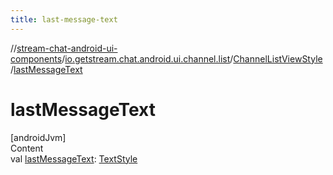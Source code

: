 ```yaml
---
title: last-message-text
---
```

//[stream-chat-android-ui-components](../../../index.md)/[io.getstream.chat.android.ui.channel.list](../index.md)/[ChannelListViewStyle](index.md)/[lastMessageText](lastMessageText.md)



# lastMessageText  
[androidJvm]  
Content  
val [lastMessageText](lastMessageText.md): [TextStyle](../../io.getstream.chat.android.ui.common.style/TextStyle/index.md)  



